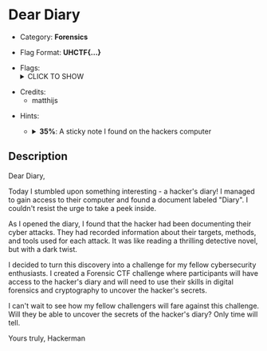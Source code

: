 # Dear Diary

<!-- crypto, forensics, osint, reversing, stegano, websec, misc -->
* Category: **Forensics**

<!-- * "uhctf{...}": must match regex "uhctf{([a-z0-9]+-)*[0-9a-f]{6}}" -->
<!-- * "free-form": anything goes, mention in description what to look for -->
* Flag Format: **UHCTF{...}**

<!-- {{FLAG_TYPE}} can be "static" or "regex" -->
* Flags: <details><summary>CLICK TO SHOW</summary><ul><ul>
<li>static: <code>UHCTF{c0d3_hid3n_1n_pl41n_516h7_15_7h3_b357_516h7}</code></li>
</ul></ul></details>

<!-- Only enter people's first name in lowercase, it will be changed later -->
* Credits:
    * matthijs

<!-- {{HINT_COST}} is a percentage of the challenge's total value -->
<!-- {{HINT_DESCRIPTION}} explains what exactly the hint will help with -->
* Hints: <ul><ul>
<li><details>
    <summary><strong>35%</strong>: A sticky note I found on the hackers computer</summary>
    While retreiving the file, I also find a sticky note which said "Mind the gaps inside". Maybe it's helpful, I don't know. You're the so-called h4cK3r.
</details></li>
</ul></ul>

## Description
<!-- HTML can be used here if needed -->
Dear Diary,

Today I stumbled upon something interesting - a hacker's diary! I managed to gain access to their computer and found a document labeled "Diary". I couldn't resist the urge to take a peek inside.

As I opened the diary, I found that the hacker had been documenting their cyber attacks. They had recorded information about their targets, methods, and tools used for each attack. It was like reading a thrilling detective novel, but with a dark twist.

I decided to turn this discovery into a challenge for my fellow cybersecurity enthusiasts. I created a Forensic CTF challenge where participants will have access to the hacker's diary and will need to use their skills in digital forensics and cryptography to uncover the hacker's secrets.

I can't wait to see how my fellow challengers will fare against this challenge. Will they be able to uncover the secrets of the hacker's diary? Only time will tell.

Yours truly,
Hackerman
